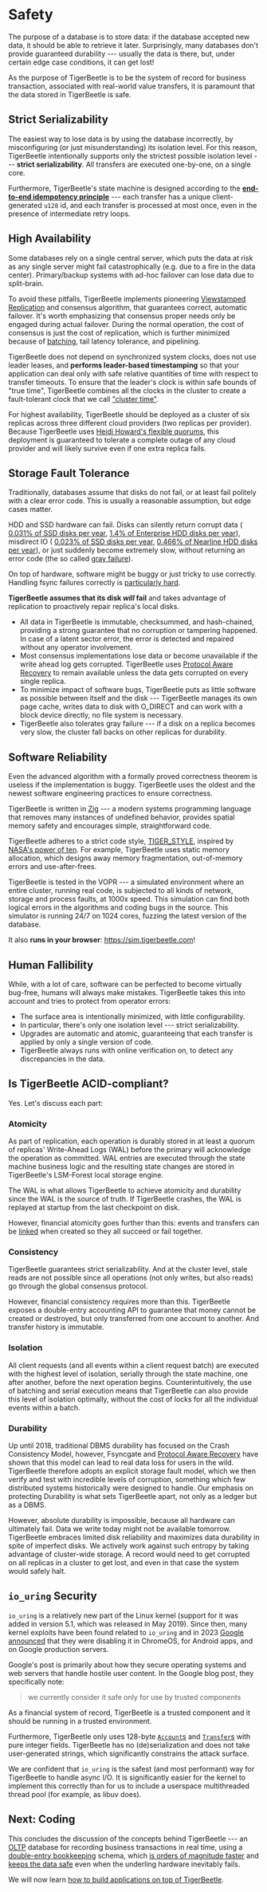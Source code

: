 # Safety

The purpose of a database is to store data: if the database accepted new data, it should be able to
retrieve it later. Surprisingly, many databases don't provide guaranteed durability --- usually the
data is there, but, under certain edge case conditions, it can get lost!

As the purpose of TigerBeetle is to be the system of record for business transaction, associated
with real-world value transfers, it is paramount that the data stored in TigerBeetle is safe.

## Strict Serializability

The easiest way to lose data is by using the database incorrectly, by misconfiguring (or just
misunderstanding) its isolation level. For this reason, TigerBeetle intentionally supports only the
strictest possible isolation level --- **strict serializability**. All transfers are executed
one-by-one, on a single core.

Furthermore, TigerBeetle's state machine is designed according to the
[**end-to-end idempotency principle**](../coding/reliable-transaction-submission.md) ---
each transfer has a unique client-generated `u128` id, and each transfer is processed at most once,
even in the presence of intermediate retry loops.

## High Availability

Some databases rely on a single central server, which puts the data at risk as any single server
might fail catastrophically (e.g. due to a fire in the data center). Primary/backup systems with
ad-hoc failover can lose data due to split-brain.

To avoid these pitfalls, TigerBeetle implements pioneering
[Viewstamped Replication](https://pmg.csail.mit.edu/papers/vr-revisited.pdf) and consensus algorithm,
that guarantees correct, automatic failover. It's worth emphasizing that consensus proper needs only
be engaged during actual failover. During the normal operation, the cost of consensus is just the
cost of replication, which is further minimized because of
[batching](./performance.md#batching-batching-batching), tail latency tolerance, and pipelining.

TigerBeetle does not depend on synchronized system clocks, does not use leader leases, and
**performs leader-based timestamping** so that your application can deal only with safe relative
quantities of time with respect to transfer timeouts. To ensure that the leader's clock is within
safe bounds of "true time", TigerBeetle combines all the clocks in the cluster to create a
fault-tolerant clock that we call
["cluster time"](https://tigerbeetle.com/blog/three-clocks-are-better-than-one/).

For highest availability, TigerBeetle should be deployed as a cluster of six replicas across three
different cloud providers (two replicas per provider). Because TigerBeetle uses
[Heidi Howard's flexible quorums](https://arxiv.org/pdf/1608.06696v1), this deployment is guaranteed
to tolerate a complete outage of any cloud provider and will likely survive even if one extra
replica fails.

## Storage Fault Tolerance

Traditionally, databases assume that disks do not fail, or at least fail politely with a clear error
code. This is usually a reasonable assumption, but edge cases matter.

HDD and SSD hardware can fail. Disks can silently return corrupt data (
[0.031% of SSD disks per year](https://www.usenix.org/system/files/fast20-maneas.pdf),
[1.4% of Enterprise HDD disks per year](https://www.usenix.org/legacy/events/fast08/tech/full_papers/bairavasundaram/bairavasundaram.pdf)),
misdirect IO (
[0.023% of SSD disks per year](https://www.usenix.org/system/files/fast20-maneas.pdf),
[0.466% of Nearline HDD disks per year](https://www.usenix.org/legacy/events/fast08/tech/full_papers/bairavasundaram/bairavasundaram.pdf)),
or just suddenly become extremely slow, without returning an error code (the so called
[gray failure](https://www.microsoft.com/en-us/research/wp-content/uploads/2017/06/paper-1.pdf)).

On top of hardware, software might be buggy or just tricky to use correctly. Handling fsync failures
correctly is [particularly hard](https://www.usenix.org/system/files/atc20-rebello.pdf).

**TigerBeetle assumes that its disk _will_ fail** and takes advantage of replication to proactively
repair replica's local disks.

- All data in TigerBeetle is immutable, checksummed, and hash-chained, providing a strong guarantee
  that no corruption or tampering happened. In case of a latent sector error, the error is detected
  and repaired without any operator involvement.
- Most consensus implementations lose data or become unavailable if the write ahead log gets
  corrupted. TigerBeetle uses [Protocol Aware Recovery](https://www.youtube.com/watch?v=fDY6Wi0GcPs)
  to remain available unless the data gets corrupted on every single replica.
- To minimize impact of software bugs, TigerBeetle puts as little software as possible between
  itself and the disk --- TigerBeetle manages its own page cache, writes data to disk with O_DIRECT
  and can work with a block device directly, no file system is necessary.
- TigerBeetle also tolerates gray failure --- if a disk on a replica becomes very slow, the cluster
  fall backs on other replicas for durability.

## Software Reliability

Even the advanced algorithm with a formally proved correctness theorem is useless if the
implementation is buggy. TigerBeetle uses the oldest and the newest software engineering practices
to ensure correctness.

TigerBeetle is written in [Zig](https://ziglang.org) --- a modern systems programming language that
removes many instances of undefined behavior, provides spatial memory safety and encourages simple,
straightforward code.

TigerBeetle adheres to a strict code style,
[TIGER_STYLE](https://github.com/tigerbeetle/tigerbeetle/blob/main/docs/TIGER_STYLE.md), inspired by
[NASA's power of ten](https://spinroot.com/gerard/pdf/P10.pdf). For example, TigerBeetle uses static
memory allocation, which designs away memory fragmentation, out-of-memory errors and
use-after-frees.

TigerBeetle is tested in the VOPR --- a simulated environment where an entire cluster, running real
code, is subjected to all kinds of network, storage and process faults, at 1000x speed. This
simulation can find both logical errors in the algorithms and coding bugs in the source. This
simulator is running 24/7 on 1024 cores, fuzzing the latest version of the database.

It also **runs in your browser**: <https://sim.tigerbeetle.com>!

## Human Fallibility

While, with a lot of care, software can be perfected to become virtually bug-free, humans will
always make mistakes. TigerBeetle takes this into account and tries to protect from operator errors:

- The surface area is intentionally minimized, with little configurability.
- In particular, there's only one isolation level --- strict serializability.
- Upgrades are automatic and atomic, guaranteeing that each transfer is applied by only a single
  version of code.
- TigerBeetle always runs with online verification on, to detect any discrepancies in the data.

## Is TigerBeetle ACID-compliant?

Yes. Let's discuss each part:

### Atomicity

As part of replication, each operation is durably stored in at least a quorum of replicas'
Write-Ahead Logs (WAL) before the primary will acknowledge the operation as committed. WAL entries
are executed through the state machine business logic and the resulting state changes are stored in
TigerBeetle's LSM-Forest local storage engine.

The WAL is what allows TigerBeetle to achieve atomicity and durability since the WAL is the source
of truth. If TigerBeetle crashes, the WAL is replayed at startup from the last checkpoint on disk.

However, financial atomicity goes further than this: events and transfers can be
[linked](../coding/linked-events.md) when created so they all succeed or fail together.

### Consistency

TigerBeetle guarantees strict serializability. And at the cluster level, stale reads are not
possible since all operations (not only writes, but also reads) go through the global consensus
protocol.

However, financial consistency requires more than this. TigerBeetle exposes a double-entry
accounting API to guarantee that money cannot be created or destroyed, but only transferred from one
account to another. And transfer history is immutable.

### Isolation

All client requests (and all events within a client request batch) are executed with the highest
level of isolation, serially through the state machine, one after another, before the next operation
begins. Counterintuitively, the use of batching and serial execution means that TigerBeetle can also
provide this level of isolation optimally, without the cost of locks for all the individual events
within a batch.

### Durability

Up until 2018, traditional DBMS durability has focused on the Crash Consistency Model, however,
Fsyncgate and
[Protocol Aware Recovery](https://www.usenix.org/conference/fast18/presentation/alagappan) have
shown that this model can lead to real data loss for users in the wild. TigerBeetle therefore adopts
an explicit storage fault model, which we then verify and test with incredible levels of corruption,
something which few distributed systems historically were designed to handle. Our emphasis on
protecting Durability is what sets TigerBeetle apart, not only as a ledger but as a DBMS.

However, absolute durability is impossible, because all hardware can ultimately fail. Data we write
today might not be available tomorrow. TigerBeetle embraces limited disk reliability and maximizes
data durability in spite of imperfect disks. We actively work against such entropy by taking
advantage of cluster-wide storage. A record would need to get corrupted on all replicas in a cluster
to get lost, and even in that case the system would safely halt.

## `io_uring` Security

`io_uring` is a relatively new part of the Linux kernel (support for it was added in version 5.1,
which was released in May 2019). Since then, many kernel exploits have been found related to
`io_uring` and in 2023
[Google announced](https://security.googleblog.com/2023/06/learnings-from-kctf-vrps-42-linux.html)
that they were disabling it in ChromeOS, for Android apps, and on Google production servers.

Google's post is primarily about how they secure operating systems and web servers that handle
hostile user content. In the Google blog post, they specifically note:

> we currently consider it safe only for use by trusted components

As a financial system of record, TigerBeetle is a trusted component and it should be running in a
trusted environment.

Furthermore, TigerBeetle only uses 128-byte [`Account`s](../reference/account.md) and
[`Transfer`s](../reference/transfer.md) with pure integer fields. TigerBeetle has no
(de)serialization and does not take user-generated strings, which significantly constrains the
attack surface.

We are confident that `io_uring` is the safest (and most performant) way for TigerBeetle to handle
async I/O. It is significantly easier for the kernel to implement this correctly than for us to
include a userspace multithreaded thread pool (for example, as libuv does).

## Next: Coding

This concludes the discussion of the concepts behind TigerBeetle --- an [OLTP](./oltp.md) database
for recording business transactions in real time, using a
[double-entry bookkeeping](./debit-credit.md) schema, which
[is orders of magnitude faster](./performance.md) and
[keeps the data safe](./safety.md) even when the underling hardware inevitably fails.

We will now learn [how to build applications on top of TigerBeetle](../coding/).
